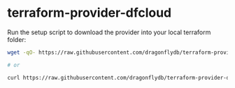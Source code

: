 # terraform-provider-dfcloud

Run the setup script to download the provider into your local terraform folder:

```bash
wget -qO- https://raw.githubusercontent.com/dragonflydb/terraform-provider-dfcloud/man/setup.sh | sh

# or

curl https://raw.githubusercontent.com/dragonflydb/terraform-provider-dfcloud/man/setup.sh | sh
```
